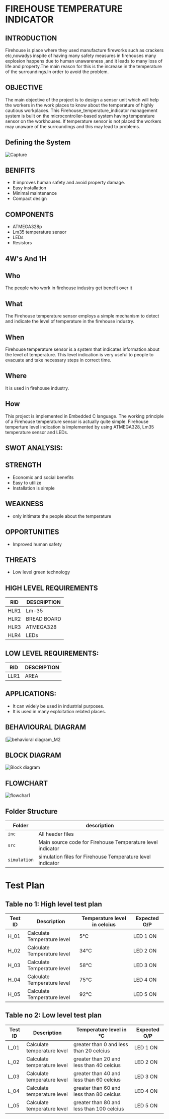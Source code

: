 # FIREHOUSE TEMPERATURE INDICATOR
## INTRODUCTION
Firehouse is place where they used manufacture fireworks such as crackers etc,nowadys inspite of having many safety measures in firehouses many explosion happens due to human unawareness ,and it leads to many loss of life and property.The main reason for this is the increase in the temperature of the surroundings.In order to avoid the problem.
## OBJECTIVE
The main objective of the project is to design a sensor unit which will help the workers in the work places to know about the temperature of highly cautious workplaces. This Firehouse_temperature_indicator management system is built on the microcontroller-based system having temperature sensor on the workhouses. If temperature sensor is not placed the workers may unaware of the surroundings and this may lead to problems.
## Defining the System
![Capture](https://user-images.githubusercontent.com/102171569/164711856-79ad485f-b734-4875-8c80-159a4250e0fe.JPG)

## BENIFITS
- It improves human safety and avoid property damage.
- Easy installation
- Minimal maintenance
- Compact design
## COMPONENTS
- ATMEGA328p
- Lm35 temperature sensor
- LEDs
- Resistors
## 4W's And 1H
## Who
The people who work in firehouse industry get benefit over it
## What
The Firehouse temperature sensor employs a simple mechanism to detect and indicate the level of temperature in the firehouse industry.
## When
Firehouse temperature sensor is a system that indicates information about the level of temperature. This level indication is very useful to people to evacuate and take necessary steps  in correct time.
## Where
It is used in firehouse industry.
## How
This project is implemented in Embedded C language. The working principle of a Firehouse temperature sensor is actually quite simple. Firehouse temperture level indication is implemented by using ATMEGA328, Lm35 temperature sensor and LEDs.
## SWOT ANALYSIS:
## STRENGTH
- Economic and social benefits
- Easy to utilize 
- Installation is simple
## WEAKNESS
- only initimate the people about the temperature
## OPPORTUNITIES
- Improved human safety
## THREATS
- Low level green technology
## HIGH LEVEL REQUIREMENTS
| RID | DESCRIPTION |
| --- | --- |
| HLR1 |	Lm-35|
| HLR2 |	BREAD BOARD|
| HLR3 |	ATMEGA328 |
| HLR4 |	LEDs |
## LOW LEVEL REQUIREMENTS:
| RID |	DESCRIPTION |
| --- | --- |
| LLR1 |	AREA |
## APPLICATIONS:
- It can widely be used in industrial purposes.
- It is used in many exploitation related places.
## BEHAVIOURAL DIAGRAM
[![behavioral diagram_M2](https://user-images.githubusercontent.com/102171569/164976257-c659153c-f529-4c5c-9616-bd0c846b7549.png)
## BLOCK DIAGRAM
![Block diagram](https://user-images.githubusercontent.com/102171569/164976335-1fd55b87-b342-407d-9bc6-418e030ddcd5.JPG)
## FLOWCHART
![flowchar1](https://user-images.githubusercontent.com/102171569/164976495-a2ad0ab4-9169-4ee9-91a1-140be83c68b8.JPG)
## Folder Structure
Folder        | description
--------------| ----------------------------------------------
`inc`         | All header files
`src`         | Main source code for  Firehouse Temperature level indicator
`simulation`  | simulation files for Firehouse Temperature level indicator
# Test Plan
## Table no 1: High level test plan
Test ID | Description | Temperature level in celcius| Expected O/P
--------|-------------|---------|---------
H_01  | Calculate Temperature level | 5°C| LED 1 ON 
H_02  | Calculate Temperature level | 34°C | LED 2 ON 
H_03  | Calculate Temperature level | 58°C | LED 3 ON 
H_04  | Calculate Temperature level | 75°C| LED 4 ON 
H_05  | Calculate Temperature level | 92°C| LED 5 ON 
## Table no 2: Low level test plan
Test ID | Description | Temperature level in °C | Expected O/P
--------|-------------|---------|---------
L_01  | Calculate temperature level | greater than 0 and less than 20 celcius | LED 1 ON 
L_02  | Calculate temperature level | greater than 20 and less than 40 celcius | LED 2 ON 
L_03  | Calculate temperature level | greater than 40 and less than 60 celcius | LED 3 ON 
L_04  | Calculate temperature level | greater than 60 and less than 80 celcius | LED 4 ON 
L_05  | Calculate temperature level | greater than 80 and less than 100 celcius | LED 5 ON 



